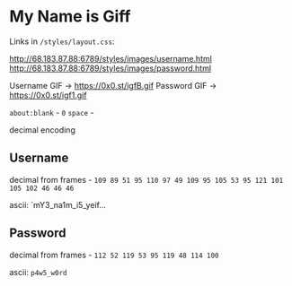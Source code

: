 # My Name is Giff

Links in `/styles/layout.css`:

http://68.183.87.88:6789/styles/images/username.html
http://68.183.87.88:6789/styles/images/password.html

Username GIF -> https://0x0.st/igfB.gif
Password GIF -> https://0x0.st/igf1.gif

`about:blank` - `0`
`space` - ` `

decimal encoding

## Username

decimal from frames - `109 89 51 95 110 97 49 109 95 105 53 95 121 101 105 102 46 46 46`

ascii: `mY3_na1m_i5_yeif...

## Password

decimal from frames - `112 52 119 53 95 119 48 114 100`

ascii: `p4w5_w0rd`
